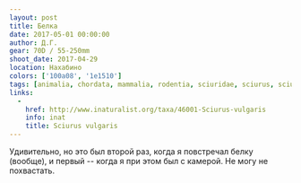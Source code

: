 ```yaml
---
layout: post
title: Белка
date: 2017-05-01 00:00:00
author: Д.Г.
gear: 70D / 55-250mm
shoot_date: 2017-04-29
location: Нахабино
colors: ['100a08', '1e1510']
tags: [animalia, chordata, mammalia, rodentia, sciuridae, sciurus, sciurus, sciurus vulgaris]
links:
  -
    href: http://www.inaturalist.org/taxa/46001-Sciurus-vulgaris
    info: inat
    title: Sciurus vulgaris
---
```

Удивительно, но это был второй раз, когда я повстречал белку (вообще), и первый -- когда я при этом был с камерой. Не могу не похвастать.
